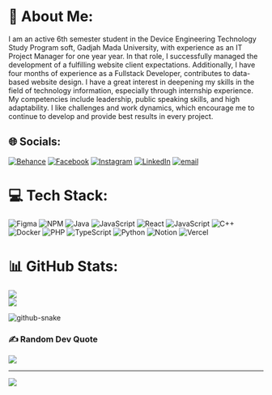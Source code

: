 # 💫 About Me:
I am an active 6th semester student in the Device Engineering Technology Study Program
soft, Gadjah Mada University, with experience as an IT Project Manager for one year
year. In that role, I successfully managed the development of a fulfilling website
client expectations. Additionally, I have four months of experience as a Fullstack
Developer, contributes to data-based website design.
I have a great interest in deepening my skills in the field of technology
information, especially through internship experience. My competencies include
leadership, public speaking skills, and high adaptability. I like
challenges and work dynamics, which encourage me to continue to develop and provide
best results in every project.

## 🌐 Socials:
[![Behance](https://img.shields.io/badge/Behance-1769ff?logo=behance&logoColor=white)](https://behance.net/anandathirafi)
[![Facebook](https://img.shields.io/badge/Facebook-%231877F2.svg?logo=Facebook&logoColor=white)](https://facebook.com/yourusername)
[![Instagram](https://img.shields.io/badge/Instagram-%23E4405F.svg?logo=Instagram&logoColor=white)](https://instagram.com/hirziin)
[![LinkedIn](https://img.shields.io/badge/LinkedIn-%230077B5.svg?logo=linkedin&logoColor=white)](https://linkedin.com/in/ananda-hirzi-thirafi)
[![email](https://img.shields.io/badge/Email-D14836?logo=gmail&logoColor=white)](mailto:anandaafie@gmail.com)


# 💻 Tech Stack:
![Figma](https://img.shields.io/badge/figma-%23F24E1E.svg?style=for-the-badge&logo=figma&logoColor=white) ![NPM](https://img.shields.io/badge/NPM-%23CB3837.svg?style=for-the-badge&logo=npm&logoColor=white) ![Java](https://img.shields.io/badge/java-%23ED8B00.svg?style=for-the-badge&logo=openjdk&logoColor=white) ![JavaScript](https://img.shields.io/badge/javascript-%23323330.svg?style=for-the-badge&logo=javascript&logoColor=%23F7DF1E) ![React](https://img.shields.io/badge/react-%2320232a.svg?style=for-the-badge&logo=react&logoColor=%2361DAFB) ![JavaScript](https://img.shields.io/badge/javascript-%23323330.svg?style=for-the-badge&logo=javascript&logoColor=%23F7DF1E) ![C++](https://img.shields.io/badge/c++-%2300599C.svg?style=for-the-badge&logo=c%2B%2B&logoColor=white) ![Docker](https://img.shields.io/badge/docker-%230db7ed.svg?style=for-the-badge&logo=docker&logoColor=white) ![PHP](https://img.shields.io/badge/php-%23777BB4.svg?style=for-the-badge&logo=php&logoColor=white) ![TypeScript](https://img.shields.io/badge/typescript-%23007ACC.svg?style=for-the-badge&logo=typescript&logoColor=white) ![Python](https://img.shields.io/badge/python-3670A0?style=for-the-badge&logo=python&logoColor=ffdd54) ![Notion](https://img.shields.io/badge/Notion-%23000000.svg?style=for-the-badge&logo=notion&logoColor=white) ![Vercel](https://img.shields.io/badge/vercel-%23000000.svg?style=for-the-badge&logo=vercel&logoColor=white)
# 📊 GitHub Stats:
![](https://github-readme-streak-stats.herokuapp.com/?user=Thiraf&theme=dark&hide_border=false)<br/>
![](https://github-readme-stats.vercel.app/api/top-langs/?username=Thiraf&theme=dark&hide_border=false&include_all_commits=false&count_private=false&layout=compact)

<picture>
  <source media="(prefers-color-scheme: dark)" srcset="https://raw.githubusercontent.com/tobiasmeyhoefer/tobiasmeyhoefer/output/github-snake-dark.svg" />
  <source media="(prefers-color-scheme: light)" srcset="https://raw.githubusercontent.com/tobiasmeyhoefer/tobiasmeyhoefer/output/github-snake.svg" />
  <img alt="github-snake" src="https://raw.githubusercontent.com/tobiasmeyhoefer/tobiasmeyhoefer/output/github-snake.svg" />
</picture>

### ✍️ Random Dev Quote
![](https://quotes-github-readme.vercel.app/api?type=horizontal&theme=radical)

---
[![](https://visitcount.itsvg.in/api?id=Thiraf&icon=0&color=0)](https://visitcount.itsvg.in)

<!-- Proudly created with GPRM ( https://gprm.itsvg.in ) -->

